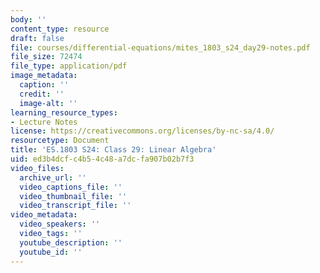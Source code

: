 ```yaml
---
body: ''
content_type: resource
draft: false
file: courses/differential-equations/mites_1803_s24_day29-notes.pdf
file_size: 72474
file_type: application/pdf
image_metadata:
  caption: ''
  credit: ''
  image-alt: ''
learning_resource_types:
- Lecture Notes
license: https://creativecommons.org/licenses/by-nc-sa/4.0/
resourcetype: Document
title: 'ES.1803 S24: Class 29: Linear Algebra'
uid: ed3b4dcf-c4b5-4c48-a7dc-fa907b02b7f3
video_files:
  archive_url: ''
  video_captions_file: ''
  video_thumbnail_file: ''
  video_transcript_file: ''
video_metadata:
  video_speakers: ''
  video_tags: ''
  youtube_description: ''
  youtube_id: ''
---
```

